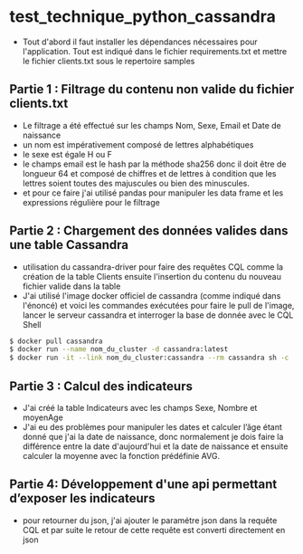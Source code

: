 # test_technique_python_cassandra
* Tout d'abord il faut installer les dépendances nécessaires pour l'application. Tout est indiqué dans le fichier requirements.txt et mettre le fichier clients.txt sous le repertoire samples
## Partie 1 : Filtrage du contenu non valide du fichier clients.txt
* Le filtrage a été effectué sur les champs Nom, Sexe, Email et Date de naissance
* un nom est impérativement composé de lettres alphabétiques 
* le sexe est égale H ou F
* le champs email est le hash par la méthode sha256 donc il doit être de longueur 64 et composé de chiffres et de lettres à condition que les lettres soient toutes des majuscules ou bien des minuscules.
*  et pour ce faire j'ai utilisé pandas pour manipuler les data frame et les expressions régulière pour le filtrage
## Partie 2 : Chargement des données valides dans une table Cassandra
* utilisation du cassandra-driver pour faire des requêtes CQL comme la création de la table Clients ensuite l'insertion du contenu du nouveau fichier valide dans la table 
* J'ai utilisé l'image docker officiel de cassandra (comme indiqué dans l'énoncé) et voici les commandes exécutées pour faire le pull de l'image, lancer le serveur cassandra et interroger la base de donnée avec le CQL Shell  
```sh
$ docker pull cassandra
$ docker run --name nom_du_cluster -d cassandra:latest
$ docker run -it --link nom_du_cluster:cassandra --rm cassandra sh -c 'exec cqlsh "$CASSANDRA_PORT_9042_TCP_ADDR"'
```
## Partie 3 : Calcul des indicateurs 
* J'ai créé la table Indicateurs avec les champs Sexe, Nombre et moyenAge
* J'ai eu des problèmes pour manipuler les dates et calculer l’âge étant donné que j'ai la date de naissance, donc normalement je dois faire la différence entre la date d'aujourd'hui et la date de naissance et ensuite calculer la moyenne avec la fonction prédéfinie AVG. 
## Partie 4: Développement d'une api permettant d’exposer les indicateurs
* pour retourner du json, j'ai ajouter le paramétre json dans la requête CQL et par suite le retour de cette requête est converti directement en json
